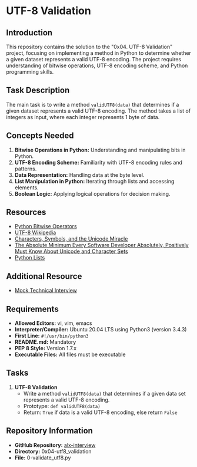 # UTF-8 Validation

## Introduction
This repository contains the solution to the "0x04. UTF-8 Validation" project, focusing on implementing a method in Python to determine whether a given dataset represents a valid UTF-8 encoding. The project requires understanding of bitwise operations, UTF-8 encoding scheme, and Python programming skills.


## Task Description
The main task is to write a method `validUTF8(data)` that determines if a given dataset represents a valid UTF-8 encoding. The method takes a list of integers as input, where each integer represents 1 byte of data.

## Concepts Needed
1. **Bitwise Operations in Python:** Understanding and manipulating bits in Python.
2. **UTF-8 Encoding Scheme:** Familiarity with UTF-8 encoding rules and patterns.
3. **Data Representation:** Handling data at the byte level.
4. **List Manipulation in Python:** Iterating through lists and accessing elements.
5. **Boolean Logic:** Applying logical operations for decision making.

## Resources
- [Python Bitwise Operators](https://docs.python.org/3/library/stdtypes.html#bitwise-operations-on-integer-types)
- [UTF-8 Wikipedia](https://en.wikipedia.org/wiki/UTF-8)
- [Characters, Symbols, and the Unicode Miracle](http://www.joelonsoftware.com/articles/Unicode.html)
- [The Absolute Minimum Every Software Developer Absolutely, Positively Must Know About Unicode and Character Sets](https://www.joelonsoftware.com/2003/10/08/the-absolute-minimum-every-software-developer-absolutely-positively-must-know-about-unicode-and-character-sets-no-excuses/)
- [Python Lists](https://docs.python.org/3/tutorial/datastructures.html)

## Additional Resource
- [Mock Technical Interview](https://www.youtube.com/watch?v=QvqvMxg24gY)

## Requirements
- **Allowed Editors:** vi, vim, emacs
- **Interpreter/Compiler:** Ubuntu 20.04 LTS using Python3 (version 3.4.3)
- **First Line:** `#!/usr/bin/python3`
- **README.md:** Mandatory
- **PEP 8 Style:** Version 1.7.x
- **Executable Files:** All files must be executable

## Tasks
1. **UTF-8 Validation**
   - Write a method `validUTF8(data)` that determines if a given data set represents a valid UTF-8 encoding.
   - Prototype: `def validUTF8(data)`
   - Return: `True` if data is a valid UTF-8 encoding, else return `False`

## Repository Information
- **GitHub Repository:** [alx-interview](https://github.com/i-christian/alx-interview)
- **Directory:** 0x04-utf8_validation
- **File:** 0-validate_utf8.py
